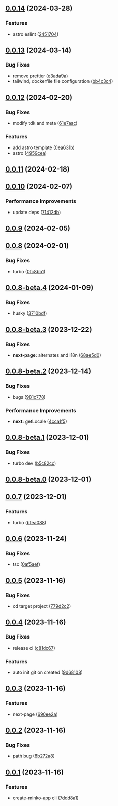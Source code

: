 ## [0.0.14](https://github.com/hemengke1997/create-minko-app/compare/v0.0.13...v0.0.14) (2024-03-28)


### Features

* astro eslint ([2451704](https://github.com/hemengke1997/create-minko-app/commit/24517042ba3dc0dc927f75bdbce5c2b207537e7c))



## [0.0.13](https://github.com/hemengke1997/create-minko-app/compare/v0.0.12...v0.0.13) (2024-03-14)


### Bug Fixes

* remove prettier ([e3ada9a](https://github.com/hemengke1997/create-minko-app/commit/e3ada9a68e3ad66d81aaba3864ccb3492688a62f))
* tailwind, dockerfile file configuration ([bb4c3c4](https://github.com/hemengke1997/create-minko-app/commit/bb4c3c4cde2a490d23eb1a6b8259661639139314))



## [0.0.12](https://github.com/hemengke1997/create-minko-app/compare/v0.0.11...v0.0.12) (2024-02-20)


### Bug Fixes

* modify tdk and meta ([61e7aac](https://github.com/hemengke1997/create-minko-app/commit/61e7aac44f4170cfce312df4e20c5f8616043682))


### Features

* add astro template ([0ea631b](https://github.com/hemengke1997/create-minko-app/commit/0ea631bf04d45216ec713315744dcaaba3fe619c))
* astro ([4959cea](https://github.com/hemengke1997/create-minko-app/commit/4959cea7b5178f1a7bbdf4cb683372976892d2fc))



## [0.0.11](https://github.com/hemengke1997/create-minko-app/compare/v0.0.10...v0.0.11) (2024-02-18)



## [0.0.10](https://github.com/hemengke1997/create-minko-app/compare/v0.0.9...v0.0.10) (2024-02-07)


### Performance Improvements

* update deps ([71412db](https://github.com/hemengke1997/create-minko-app/commit/71412dba3abb22ca9f1f70d6888e753eec3ea720))



## [0.0.9](https://github.com/hemengke1997/create-minko-app/compare/v0.0.8...v0.0.9) (2024-02-05)



## [0.0.8](https://github.com/hemengke1997/create-minko-app/compare/v0.0.8-beta.4...v0.0.8) (2024-02-01)


### Bug Fixes

* turbo ([0fc8bb1](https://github.com/hemengke1997/create-minko-app/commit/0fc8bb1333a4f92b1140da5f7bdbc73a705982b1))



## [0.0.8-beta.4](https://github.com/hemengke1997/create-minko-app/compare/v0.0.8-beta.3...v0.0.8-beta.4) (2024-01-09)


### Bug Fixes

* husky ([3710bdf](https://github.com/hemengke1997/create-minko-app/commit/3710bdf0f958ac6e8f21d9734709c0e20c612fd4))



## [0.0.8-beta.3](https://github.com/hemengke1997/create-minko-app/compare/v0.0.8-beta.2...v0.0.8-beta.3) (2023-12-22)


### Bug Fixes

* **next-page:** alternates and i18n ([68ae5d0](https://github.com/hemengke1997/create-minko-app/commit/68ae5d01ca01f2443cd8750a9e58659b60e4a7bd))



## [0.0.8-beta.2](https://github.com/hemengke1997/create-minko-app/compare/v0.0.8-beta.1...v0.0.8-beta.2) (2023-12-14)


### Bug Fixes

* bugs ([981c778](https://github.com/hemengke1997/create-minko-app/commit/981c77820b1cfb89744fcf870985fc9d40405196))


### Performance Improvements

* **next:** getLocale ([4cca1f5](https://github.com/hemengke1997/create-minko-app/commit/4cca1f5cab0489e9706385caf4f37259ca0df303))



## [0.0.8-beta.1](https://github.com/hemengke1997/create-minko-app/compare/v0.0.8-beta.0...v0.0.8-beta.1) (2023-12-01)


### Bug Fixes

* turbo dev ([b5c82cc](https://github.com/hemengke1997/create-minko-app/commit/b5c82cc02389c87f75f38899fbc62f6bf7fabaab))



## [0.0.8-beta.0](https://github.com/hemengke1997/create-minko-app/compare/v0.0.7...v0.0.8-beta.0) (2023-12-01)



## [0.0.7](https://github.com/hemengke1997/create-minko-app/compare/v0.0.6...v0.0.7) (2023-12-01)


### Features

* turbo ([bfea088](https://github.com/hemengke1997/create-minko-app/commit/bfea088a34758e8c3b242300329703f3dea408aa))



## [0.0.6](https://github.com/hemengke1997/create-minko-app/compare/v0.0.5...v0.0.6) (2023-11-24)


### Bug Fixes

* tsc ([0af5aef](https://github.com/hemengke1997/create-minko-app/commit/0af5aef51d67f44c00510ddbdd4f2d5470bb0eb8))



## [0.0.5](https://github.com/hemengke1997/create-minko-app/compare/v0.0.4...v0.0.5) (2023-11-16)


### Bug Fixes

* cd target project ([779d2c2](https://github.com/hemengke1997/create-minko-app/commit/779d2c2f2644288523824558ec56bb32d7947bd8))



## [0.0.4](https://github.com/hemengke1997/create-minko-app/compare/v0.0.3...v0.0.4) (2023-11-16)


### Bug Fixes

* release ci ([c81dc67](https://github.com/hemengke1997/create-minko-app/commit/c81dc670ffa04d698d55bb2543181396d0470c14))


### Features

* auto init git on created ([9d68108](https://github.com/hemengke1997/create-minko-app/commit/9d68108287a62b29f9df052e998f755051f3c42d))



## [0.0.3](https://github.com/hemengke1997/create-minko-app/compare/v0.0.2...v0.0.3) (2023-11-16)


### Features

* next-page ([690ee2a](https://github.com/hemengke1997/create-minko-app/commit/690ee2a18ed420fbcccfe2277005920b99e8a16c))



## [0.0.2](https://github.com/hemengke1997/create-minko-app/compare/v0.0.1...v0.0.2) (2023-11-16)


### Bug Fixes

* path bug ([8b272a8](https://github.com/hemengke1997/create-minko-app/commit/8b272a867782934fc5381eeefd43c9f34c6cabff))



## [0.0.1](https://github.com/hemengke1997/create-minko-app/compare/7ddd8a13687ca2c4c311fb018284263ce667da09...v0.0.1) (2023-11-16)


### Features

* create-minko-app cli ([7ddd8a1](https://github.com/hemengke1997/create-minko-app/commit/7ddd8a13687ca2c4c311fb018284263ce667da09))



